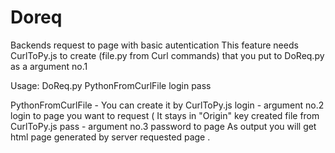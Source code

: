 # Doreq
Backends request to page with basic autentication
This feature needs CurlToPy.js to create (file.py from Curl commands) that you put to DoReq.py as a argument no.1

Usage:
DoReq.py PythonFromCurlFile login pass

PythonFromCurlFile - You can create it by CurlToPy.js 
login - argument no.2 login to page you want to request ( It stays in "Origin" key created file from CurlToPy.js
pass - argument no.3 password to page 
As output you will get html page  generated by server requested page . 
